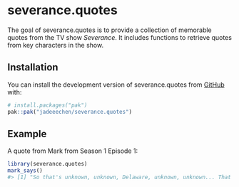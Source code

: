 
<!-- README.md is generated from README.Rmd. Please edit that file -->

# severance.quotes

<!-- badges: start -->
<!-- badges: end -->

The goal of severance.quotes is to provide a collection of memorable
quotes from the TV show *Severance*. It includes functions to retrieve
quotes from key characters in the show.

## Installation

You can install the development version of severance.quotes from
[GitHub](https://github.com/) with:

``` r
# install.packages("pak")
pak::pak("jadeeechen/severance.quotes")
```

## Example

A quote from Mark from Season 1 Episode 1:

``` r
library(severance.quotes)
mark_says()
#> [1] "So that's unknown, unknown, Delaware, unknown, unknown... That's a perfect score!"
```
